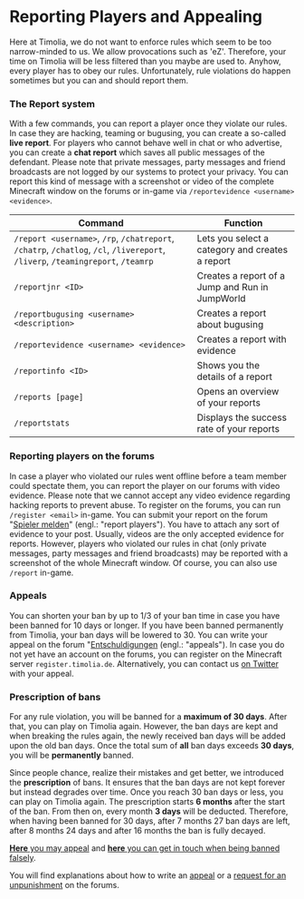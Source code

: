 # Reporting Players and Appealing 
Here at Timolia, we do not want to enforce rules which seem to be too narrow-minded to us. We allow provocations such as 'eZ'. Therefore, your time on Timolia will be less filtered than you maybe are used to. 
Anyhow, every player has to obey our rules. Unfortunately, rule violations do happen sometimes but you can and should report them.

 
### The Report system 
With a few commands, you can report a player once they violate our rules. In case they are hacking, teaming or bugusing, you can create a so-called <strong>live report</strong>. 
For players who cannot behave well in chat or who advertise, you can create a <strong>chat report</strong> which saves all public messages of the defendant. 
Please note that private messages, party messages and friend broadcasts are not logged by our systems to protect your privacy. 
You can report this kind of message with a screenshot or video of the complete Minecraft window on the forums or in-game via `/reportevidence <username> <evidence>`. 
 
 
| Command | Function | 
| ------- | -------- | 
| `/report <username>`, `/rp`, `/chatreport`, `/chatrp`, `/chatlog`, `/cl`, `/livereport`, `/liverp`, `/teamingreport`, `/teamrp` | Lets you select a category and creates a report | 
| `/reportjnr <ID>`               | Creates a report of a Jump and Run in JumpWorld | 
| `/reportbugusing <username> <description>` | Creates a report about bugusing | 
| `/reportevidence <username> <evidence>` | Creates a report with evidence | 
| `/reportinfo <ID>`              | Shows you the details of a report | 
| `/reports [page]`              | Opens an overview of your reports | 
| `/reportstats`                  | Displays the success rate of your reports | 
 
### Reporting players on the forums 
In case a player who violated our rules went offline before a team member could spectate them, you can report the player on our forums with video evidence. 
Please note that we cannot accept any video evidence regarding hacking reports to prevent abuse. 
To register on the forums, you can run `/register <email>` in-game. You can submit your report on the forum "[Spieler melden](https://forum.timolia.de/forums/spieler-melden.47/)" (engl.: "report players"). 
You have to attach any sort of evidence to your post. Usually, videos are the only accepted evidence for reports. However, players who violated our rules in chat (only private messages, party messages and friend broadcasts) may be reported with a screenshot of the whole Minecraft window. Of course, you can also use `/report` in-game. 

 
### Appeals 
You can shorten your ban by up to 1/3 of your ban time in case you have been banned for 10 days or longer. If you have been banned permanently from Timolia, your ban days will be lowered to 30. 
You can write your appeal on the forum "[Entschuldigungen](https://forum.timolia.de/forums/entschuldigungen.49/) (engl.: "appeals"). 
In case you do not yet have an account on the forums, you can register on the Minecraft server `register.timolia.de`. 
Alternatively, you can contact us <a href="https://twitter.com/messages/compose?recipient_id=385909409" target="_blank">on Twitter</a> with your appeal. 
 
### Prescription of bans 
For any rule violation, you will be banned for a <strong>maximum of 30 days</strong>. After that, you can play on Timolia again. 
However, the ban days are kept and when breaking the rules again, the newly received ban days will be added upon the old ban days. 
Once the total sum of <strong>all</strong> ban days exceeds <strong>30 days</strong>, you will be <strong>permanently</strong> banned. 
 
Since people chance, realize their mistakes and get better, we introduced the <strong>prescription</strong> of bans. 
It ensures that the ban days are not kept forever but instead degrades over time. Once you reach 30 ban days or less, you can play on Timolia again. 
The prescription starts <strong>6 months</strong> after the start of the ban. From then on, every month <strong>3 days</strong> will be deducted. 
Therefore, when having been banned for 30 days, after 7 months 27 ban days are left, after 8 months 24 days and after 16 months the ban is fully decayed.
 
 
 
[**Here** you may appeal](https://forum.timolia.de/forums/entschuldigungen.49/) and [**here** you can get in touch when being banned falsely](https://forum.timolia.de/forums/zu-unrecht-gebannt.122/). 
 
You will find explanations about how to write an [appeal](https://forum.timolia.de/threads/einen-entbannungsantrag-schreiben.21927/#post-77036) or 
a [request for an unpunishment](https://forum.timolia.de/threads/einen-entbannungsantrag-schreiben.21927/#post-77037) on the forums.